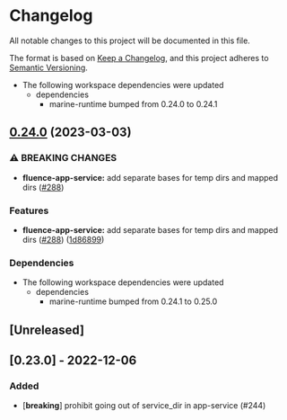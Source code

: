 # Changelog
All notable changes to this project will be documented in this file.

The format is based on [Keep a Changelog](https://keepachangelog.com/en/1.0.0/),
and this project adheres to [Semantic Versioning](https://semver.org/spec/v2.0.0.html).

* The following workspace dependencies were updated
  * dependencies
    * marine-runtime bumped from 0.24.0 to 0.24.1

## [0.24.0](https://github.com/fluencelabs/marine/compare/fluence-app-service-v0.23.1...fluence-app-service-v0.24.0) (2023-03-03)


### ⚠ BREAKING CHANGES

* **fluence-app-service:** add separate bases for temp dirs and mapped dirs ([#288](https://github.com/fluencelabs/marine/issues/288))

### Features

* **fluence-app-service:** add separate bases for temp dirs and mapped dirs ([#288](https://github.com/fluencelabs/marine/issues/288)) ([1d86899](https://github.com/fluencelabs/marine/commit/1d868992bd944eb83926c18a17a24d135c692b4c))


### Dependencies

* The following workspace dependencies were updated
  * dependencies
    * marine-runtime bumped from 0.24.1 to 0.25.0

## [Unreleased]

## [0.23.0] - 2022-12-06

### Added
- [**breaking**] prohibit going out of service_dir in app-service (#244)
